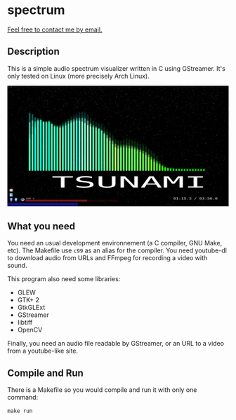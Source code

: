 # spectrum

[Feel free to contact me by email.](mailto:kiwixz@users.noreply.github.com)

## Description

This is a simple audio spectrum visualizer written in C using GStreamer. It's only tested on Linux (more precisely Arch Linux).

![Loading screenshot...](https://github.com/kiwixz/spectrum/blob/master/screenshot.png "Version of April 20, 2015")

## What you need

You need an usual development environnement (a C compiler, GNU Make, etc). The Makefile use `c99` as an alias for the compiler. You need youtube-dl to download audio from URLs and FFmpeg for recording a video with sound.

This program also need some libraries:
- GLEW
- GTK+ 2
- GtkGLExt
- GStreamer
- libtiff
- OpenCV

Finally, you need an audio file readable by GStreamer, or an URL to a video from a youtube-like site.

## Compile and Run

There is a Makefile so you would compile and run it with only one command:

```
make run
```

